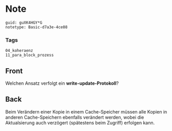 # Note
```
guid: guXK4HGY*G
notetype: Basic-d7a3e-4ce08
```

### Tags
```
04_koheraenz
11_para_block_prozess
```

## Front
Welchen Ansatz verfolgt ein <b>write-update-Protokoll</b>?

## Back
Beim Verändern einer Kopie in einem Cache-Speicher müssen alle Kopien in anderen Cache-Speichern ebenfalls verändert werden, wobei die Aktualsierung auch verzögert (spätestens beim Zugriff) erfolgen kann.
